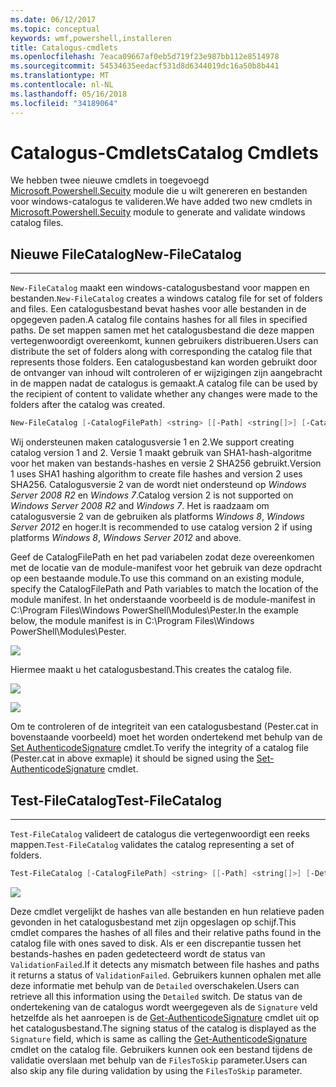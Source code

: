 ```yaml
---
ms.date: 06/12/2017
ms.topic: conceptual
keywords: wmf,powershell,installeren
title: Catalogus-cmdlets
ms.openlocfilehash: 7eaca09667af0eb5d719f23e987bb112e8514978
ms.sourcegitcommit: 54534635eedacf531d8d6344019dc16a50b8b441
ms.translationtype: MT
ms.contentlocale: nl-NL
ms.lasthandoff: 05/16/2018
ms.locfileid: "34189064"
---
```

# <a name="catalog-cmdlets"></a><span data-ttu-id="99c98-103">Catalogus-Cmdlets</span><span class="sxs-lookup"><span data-stu-id="99c98-103">Catalog Cmdlets</span></span>

<span data-ttu-id="99c98-104">We hebben twee nieuwe cmdlets in toegevoegd [Microsoft.Powershell.Secuity](https://technet.microsoft.com/en-us/library/hh847877.aspx) module die u wilt genereren en bestanden voor windows-catalogus te valideren.</span><span class="sxs-lookup"><span data-stu-id="99c98-104">We have added two new cmdlets in [Microsoft.Powershell.Secuity](https://technet.microsoft.com/en-us/library/hh847877.aspx) module to generate and validate windows catalog files.</span></span>

## <a name="new-filecatalog"></a><span data-ttu-id="99c98-105">Nieuwe FileCatalog</span><span class="sxs-lookup"><span data-stu-id="99c98-105">New-FileCatalog</span></span>
--------------------------------

<span data-ttu-id="99c98-106">`New-FileCatalog` maakt een windows-catalogusbestand voor mappen en bestanden.</span><span class="sxs-lookup"><span data-stu-id="99c98-106">`New-FileCatalog` creates a windows catalog file for set of folders and files.</span></span> <span data-ttu-id="99c98-107">Een catalogusbestand bevat hashes voor alle bestanden in de opgegeven paden.</span><span class="sxs-lookup"><span data-stu-id="99c98-107">A catalog file contains hashes for all files in specified paths.</span></span> <span data-ttu-id="99c98-108">De set mappen samen met het catalogusbestand die deze mappen vertegenwoordigt overeenkomt, kunnen gebruikers distribueren.</span><span class="sxs-lookup"><span data-stu-id="99c98-108">Users can distribute the set of folders along with corresponding the catalog file that represents those folders.</span></span> <span data-ttu-id="99c98-109">Een catalogusbestand kan worden gebruikt door de ontvanger van inhoud wilt controleren of er wijzigingen zijn aangebracht in de mappen nadat de catalogus is gemaakt.</span><span class="sxs-lookup"><span data-stu-id="99c98-109">A catalog file can be used by the recipient of content to validate whether any changes were made to the folders after the catalog was created.</span></span>

```powershell
New-FileCatalog [-CatalogFilePath] <string> [[-Path] <string[]>] [-CatalogVersion <int>] [-WhatIf] [-Confirm] [<CommonParameters>]
```
<span data-ttu-id="99c98-110">Wij ondersteunen maken catalogusversie 1 en 2.</span><span class="sxs-lookup"><span data-stu-id="99c98-110">We support creating catalog version 1 and 2.</span></span> <span data-ttu-id="99c98-111">Versie 1 maakt gebruik van SHA1-hash-algoritme voor het maken van bestands-hashes en versie 2 SHA256 gebruikt.</span><span class="sxs-lookup"><span data-stu-id="99c98-111">Version 1 uses SHA1 hashing algorithm to create file hashes and version 2 uses SHA256.</span></span> <span data-ttu-id="99c98-112">Catalogusversie 2 van de wordt niet ondersteund op *Windows Server 2008 R2* en *Windows 7*.</span><span class="sxs-lookup"><span data-stu-id="99c98-112">Catalog version 2 is not supported on *Windows Server 2008 R2* and *Windows 7*.</span></span> <span data-ttu-id="99c98-113">Het is raadzaam om catalogusversie 2 van de gebruiken als platforms *Windows 8*, *Windows Server 2012* en hoger.</span><span class="sxs-lookup"><span data-stu-id="99c98-113">It is recommended to use catalog version 2 if using platforms *Windows 8*, *Windows Server 2012* and above.</span></span>

<span data-ttu-id="99c98-114">Geef de CatalogFilePath en het pad variabelen zodat deze overeenkomen met de locatie van de module-manifest voor het gebruik van deze opdracht op een bestaande module.</span><span class="sxs-lookup"><span data-stu-id="99c98-114">To use this command on an existing module, specify the CatalogFilePath and Path variables to match the location of the module manifest.</span></span> <span data-ttu-id="99c98-115">In het onderstaande voorbeeld is de module-manifest in C:\Program Files\Windows PowerShell\Modules\Pester.</span><span class="sxs-lookup"><span data-stu-id="99c98-115">In the example below, the module manifest is in C:\Program Files\Windows PowerShell\Modules\Pester.</span></span>

![](../images/NewFileCatalog.jpg)

<span data-ttu-id="99c98-116">Hiermee maakt u het catalogusbestand.</span><span class="sxs-lookup"><span data-stu-id="99c98-116">This creates the catalog file.</span></span>

![](../images/CatalogFile1.jpg)

![](../images/CatalogFile2.jpg)

<span data-ttu-id="99c98-117">Om te controleren of de integriteit van een catalogusbestand (Pester.cat in bovenstaande voorbeeld) moet het worden ondertekend met behulp van de [Set AuthenticodeSignature](https://technet.microsoft.com/library/hh849819.aspx) cmdlet.</span><span class="sxs-lookup"><span data-stu-id="99c98-117">To verify the integrity of a catalog file (Pester.cat in above exmaple) it should be signed using the [Set-AuthenticodeSignature](https://technet.microsoft.com/library/hh849819.aspx) cmdlet.</span></span>


## <a name="test-filecatalog"></a><span data-ttu-id="99c98-118">Test-FileCatalog</span><span class="sxs-lookup"><span data-stu-id="99c98-118">Test-FileCatalog</span></span>
--------------------------------

<span data-ttu-id="99c98-119">`Test-FileCatalog` valideert de catalogus die vertegenwoordigt een reeks mappen.</span><span class="sxs-lookup"><span data-stu-id="99c98-119">`Test-FileCatalog` validates the catalog representing a set of folders.</span></span>

```powershell
Test-FileCatalog [-CatalogFilePath] <string> [[-Path] <string[]>] [-Detailed] [-FilesToSkip <string[]>] [-WhatIf] [-Confirm] [<CommonParameters>]
```

![](../images/TestFileCatalog.jpg)

<span data-ttu-id="99c98-120">Deze cmdlet vergelijkt de hashes van alle bestanden en hun relatieve paden gevonden in het catalogusbestand met zijn opgeslagen op schijf.</span><span class="sxs-lookup"><span data-stu-id="99c98-120">This cmdlet compares the hashes of all files and their relative paths found in the catalog file with ones saved to disk.</span></span> <span data-ttu-id="99c98-121">Als er een discrepantie tussen het bestands-hashes en paden gedetecteerd wordt de status van `ValidationFailed`.</span><span class="sxs-lookup"><span data-stu-id="99c98-121">If it detects any mismatch between file hashes and paths it returns a status of `ValidationFailed`.</span></span>
<span data-ttu-id="99c98-122">Gebruikers kunnen ophalen met alle deze informatie met behulp van de `Detailed` overschakelen.</span><span class="sxs-lookup"><span data-stu-id="99c98-122">Users can retrieve all this information using the `Detailed` switch.</span></span> <span data-ttu-id="99c98-123">De status van de ondertekening van de catalogus wordt weergegeven als de `Signature` veld hetzelfde als het aanroepen is de [Get-AuthenticodeSignature](https://technet.microsoft.com/en-us/library/hh849805.aspx) cmdlet uit op het catalogusbestand.</span><span class="sxs-lookup"><span data-stu-id="99c98-123">The signing status of the catalog is displayed as the `Signature` field, which is same as calling the [Get-AuthenticodeSignature](https://technet.microsoft.com/en-us/library/hh849805.aspx) cmdlet on the catalog file.</span></span>
<span data-ttu-id="99c98-124">Gebruikers kunnen ook een bestand tijdens de validatie overslaan met behulp van de `FilesToSkip` parameter.</span><span class="sxs-lookup"><span data-stu-id="99c98-124">Users can also skip any file during validation by using the `FilesToSkip` parameter.</span></span>
